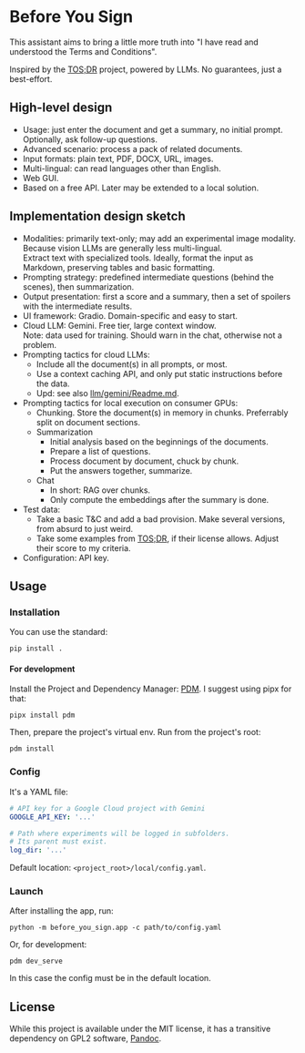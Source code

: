 # Before You Sign

This assistant aims to bring a little more truth into "I have read and understood the Terms and Conditions".

Inspired by the [TOS;DR](tosdr.org) project, powered by LLMs. No guarantees, just a best-effort.

## High-level design

- Usage: just enter the document and get a summary, no initial prompt.
  Optionally, ask follow-up questions.
- Advanced scenario: process a pack of related documents.
- Input formats: plain text, PDF, DOCX, URL, images.
- Multi-lingual: can read languages other than English.
- Web GUI.
- Based on a free API. Later may be extended to a local solution.

## Implementation design sketch

- Modalities: primarily text-only; may add an experimental image modality.
  Because vision LLMs are generally less multi-lingual.  
  Extract text with specialized tools.
  Ideally, format the input as Markdown, preserving tables and basic formatting.
- Prompting strategy: predefined intermediate questions (behind the scenes), then summarization.
- Output presentation: first a score and a summary, then a set of spoilers with the intermediate results.
- UI framework: Gradio. Domain-specific and easy to start.
- Cloud LLM: Gemini. Free tier, large context window.  
  Note: data used for training. Should warn in the chat, otherwise not a problem.
- Prompting tactics for cloud LLMs:
  - Include all the document(s) in all prompts, or most.
  - Use a context caching API, and only put static instructions before the data.
  - Upd: see also [llm/gemini/Readme.md](src/before_you_sign/llm/gemini/Readme.md).
- Prompting tactics for local execution on consumer GPUs:
  - Chunking. Store the document(s) in memory in chunks. Preferrably split on document sections.
  - Summarization
    - Initial analysis based on the beginnings of the documents.
    - Prepare a list of questions.
    - Process document by document, chuck by chunk.
    - Put the answers together, summarize.
  - Chat
    - In short: RAG over chunks.
    - Only compute the embeddings after the summary is done.
- Test data:
  - Take a basic T&C and add a bad provision. Make several versions, from absurd to just weird.
  - Take some examples from [TOS;DR](tosdr.org), if their license allows. Adjust their score to my criteria.
- Configuration: API key.

## Usage

### Installation

You can use the standard:
```
pip install .
```

#### For development

Install the Project and Dependency Manager: [PDM](https://pdm-project.org/). I suggest using pipx for that:
```
pipx install pdm
```

Then, prepare the project's virtual env. Run from the project's root:
```
pdm install
```

### Config

It's a YAML file:

```yaml
# API key for a Google Cloud project with Gemini
GOOGLE_API_KEY: '...'

# Path where experiments will be logged in subfolders.
# Its parent must exist.
log_dir: '...'
```

Default location: `<project_root>/local/config.yaml`.

### Launch

After installing the app, run:
```
python -m before_you_sign.app -c path/to/config.yaml
```

Or, for development:
```
pdm dev_serve
```
In this case the config must be in the default location.

## License

While this project is available under the MIT license, it has a transitive dependency on GPL2 software, [Pandoc](https://github.com/jgm/pandoc).
